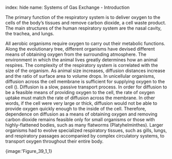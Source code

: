 index: hide
name: Systems of Gas Exchange - Introduction

The primary function of the respiratory system is to deliver oxygen to the cells of the body’s tissues and remove carbon dioxide, a cell waste product. The main structures of the human respiratory system are the nasal cavity, the trachea, and lungs.

All aerobic organisms require oxygen to carry out their metabolic functions. Along the evolutionary tree, different organisms have devised different means of obtaining oxygen from the surrounding atmosphere. The environment in which the animal lives greatly determines how an animal respires. The complexity of the respiratory system is correlated with the size of the organism. As animal size increases, diffusion distances increase and the ratio of surface area to volume drops. In unicellular organisms, diffusion across the cell membrane is sufficient for supplying oxygen to the cell (). Diffusion is a slow, passive transport process. In order for diffusion to be a feasible means of providing oxygen to the cell, the rate of oxygen uptake must match the rate of diffusion across the membrane. In other words, if the cell were very large or thick, diffusion would not be able to provide oxygen quickly enough to the inside of the cell. Therefore, dependence on diffusion as a means of obtaining oxygen and removing carbon dioxide remains feasible only for small organisms or those with highly-flattened bodies, such as many flatworms (Platyhelminthes). Larger organisms had to evolve specialized respiratory tissues, such as gills, lungs, and respiratory passages accompanied by complex circulatory systems, to transport oxygen throughout their entire body. 


{image:'Figure_39_1_1}
        
